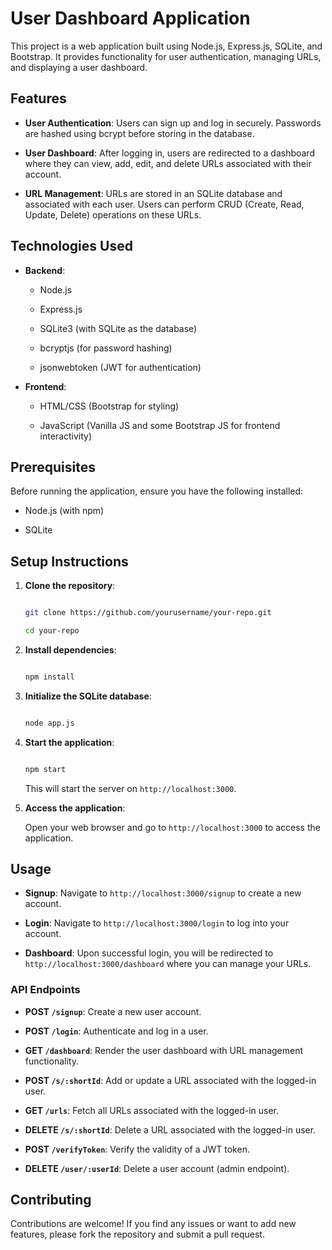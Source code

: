 
# User Dashboard Application
 
This project is a web application built using Node.js, Express.js, SQLite, and Bootstrap. It provides functionality for user authentication, managing URLs, and displaying a user dashboard.
 
## Features
 
- **User Authentication**: Users can sign up and log in securely. Passwords are hashed using bcrypt before storing in the database.

- **User Dashboard**: After logging in, users are redirected to a dashboard where they can view, add, edit, and delete URLs associated with their account.
 
- **URL Management**: URLs are stored in an SQLite database and associated with each user. Users can perform CRUD (Create, Read, Update, Delete) operations on these URLs.
 
## Technologies Used
 
- **Backend**:

  - Node.js

  - Express.js

  - SQLite3 (with SQLite as the database)

  - bcryptjs (for password hashing)

  - jsonwebtoken (JWT for authentication)

- **Frontend**:

  - HTML/CSS (Bootstrap for styling)

  - JavaScript (Vanilla JS and some Bootstrap JS for frontend interactivity)
 
## Prerequisites
 
Before running the application, ensure you have the following installed:
 
- Node.js (with npm)

- SQLite
 
## Setup Instructions
 
1. **Clone the repository**:

   ```bash

   git clone https://github.com/yourusername/your-repo.git

   cd your-repo

   ```
 
2. **Install dependencies**:

   ```bash

   npm install

   ```
 
3. **Initialize the SQLite database**:

   ```bash

   node app.js

   ```
 
4. **Start the application**:

   ```bash

   npm start

   ```

   This will start the server on `http://localhost:3000`.
 
5. **Access the application**:

   Open your web browser and go to `http://localhost:3000` to access the application.
 
## Usage
 
- **Signup**: Navigate to `http://localhost:3000/signup` to create a new account.

- **Login**: Navigate to `http://localhost:3000/login` to log into your account.

- **Dashboard**: Upon successful login, you will be redirected to `http://localhost:3000/dashboard` where you can manage your URLs.
 
### API Endpoints
 
- **POST `/signup`**: Create a new user account.

- **POST `/login`**: Authenticate and log in a user.

- **GET `/dashboard`**: Render the user dashboard with URL management functionality.

- **POST `/s/:shortId`**: Add or update a URL associated with the logged-in user.

- **GET `/urls`**: Fetch all URLs associated with the logged-in user.

- **DELETE `/s/:shortId`**: Delete a URL associated with the logged-in user.

- **POST `/verifyToken`**: Verify the validity of a JWT token.

- **DELETE `/user/:userId`**: Delete a user account (admin endpoint).
 
## Contributing
 
Contributions are welcome! If you find any issues or want to add new features, please fork the repository and submit a pull request.
 